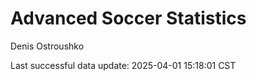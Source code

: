 # Advanced Soccer Statistics
Denis Ostroushko

<!-- gfm -->

Last successful data update: 2025-04-01 15:18:01 CST
